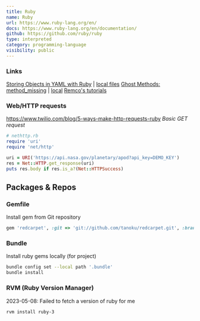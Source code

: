 ```yaml
---
title: Ruby
name: Ruby
url: https://www.ruby-lang.org/en/
docs: https://www.ruby-lang.org/en/documentation/
github: https://github.com/ruby/ruby
type: interpreted
category: programming-language
visibility: public
---
```

### Links

[Storing Objects in YAML with Ruby](https://medium.com/launch-school/storing-objects-in-yaml-with-ruby-d02c60e0dc65) | [local files](file://edu/ruby/yamltut)
[Ghost Methods: method_missing](https://pabloadell.medium.com/ruby-cool-kid-rb-meta-programming-series-ghost-methods-765b0400a0f8) | [local](file://notes/life/tech/ruby_ghostMethods.pdf)
[Remco's tutorials](file://edu/ruby/remco/programming-in-ruby)

### Web/HTTP requests

https://www.twilio.com/blog/5-ways-make-http-requests-ruby
_Basic GET request_
```ruby
# nethttp.rb
require 'uri'
require 'net/http'

uri = URI('https://api.nasa.gov/planetary/apod?api_key=DEMO_KEY')
res = Net::HTTP.get_response(uri)
puts res.body if res.is_a?(Net::HTTPSuccess)
```


## Packages & Repos

### Gemfile
Install gem from Git repository
```ruby
gem 'redcarpet', :git => 'git://github.com/tanoku/redcarpet.git', :branch => 'yourbranch'
```

### Bundle
Install ruby gems locally (for project)
```bash
bundle config set --local path '.bundle'
bundle install
```

### RVM (Ruby Version Manager)
2023-05-08:
Failed to fetch a version of ruby for me
```bash
rvm install ruby-3
```